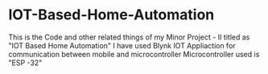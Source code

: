 # IOT-Based-Home-Automation
This is the Code and other related things of my Minor Project - II titled as "IOT Based Home Automation"
I have used Blynk IOT Appliaction for communication between mobile and microcontroller
Microcontroller used is "ESP -32"
